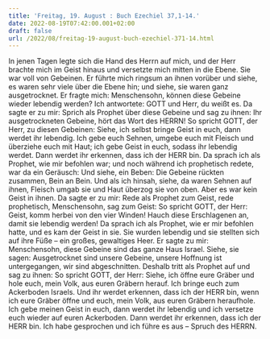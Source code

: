 ```yaml
---
title: 'Freitag, 19. August : Buch Ezechiel 37,1-14.'
date: 2022-08-19T07:42:00.001+02:00
draft: false
url: /2022/08/freitag-19-august-buch-ezechiel-371-14.html
---
```


In jenen Tagen legte sich die Hand des Herrn auf mich, und der Herr brachte mich im Geist hinaus und versetzte mich mitten in die Ebene. Sie war voll von Gebeinen. Er führte mich ringsum an ihnen vorüber und siehe, es waren sehr viele über die Ebene hin; und siehe, sie waren ganz ausgetrocknet. Er fragte mich: Menschensohn, können diese Gebeine wieder lebendig werden? Ich antwortete: GOTT und Herr, du weißt es. Da sagte er zu mir: Sprich als Prophet über diese Gebeine und sag zu ihnen: Ihr ausgetrockneten Gebeine, hört das Wort des HERRN! So spricht GOTT, der Herr, zu diesen Gebeinen: Siehe, ich selbst bringe Geist in euch, dann werdet ihr lebendig. Ich gebe euch Sehnen, umgebe euch mit Fleisch und überziehe euch mit Haut; ich gebe Geist in euch, sodass ihr lebendig werdet. Dann werdet ihr erkennen, dass ich der HERR bin. Da sprach ich als Prophet, wie mir befohlen war; und noch während ich prophetisch redete, war da ein Geräusch: Und siehe, ein Beben: Die Gebeine rückten zusammen, Bein an Bein. Und als ich hinsah, siehe, da waren Sehnen auf ihnen, Fleisch umgab sie und Haut überzog sie von oben. Aber es war kein Geist in ihnen. Da sagte er zu mir: Rede als Prophet zum Geist, rede prophetisch, Menschensohn, sag zum Geist: So spricht GOTT, der Herr: Geist, komm herbei von den vier Winden! Hauch diese Erschlagenen an, damit sie lebendig werden! Da sprach ich als Prophet, wie er mir befohlen hatte, und es kam der Geist in sie. Sie wurden lebendig und sie stellten sich auf ihre Füße – ein großes, gewaltiges Heer. Er sagte zu mir: Menschensohn, diese Gebeine sind das ganze Haus Israel. Siehe, sie sagen: Ausgetrocknet sind unsere Gebeine, unsere Hoffnung ist untergegangen, wir sind abgeschnitten. Deshalb tritt als Prophet auf und sag zu ihnen: So spricht GOTT, der Herr: Siehe, ich öffne eure Gräber und hole euch, mein Volk, aus euren Gräbern herauf. Ich bringe euch zum Ackerboden Israels. Und ihr werdet erkennen, dass ich der HERR bin, wenn ich eure Gräber öffne und euch, mein Volk, aus euren Gräbern heraufhole. Ich gebe meinen Geist in euch, dann werdet ihr lebendig und ich versetze euch wieder auf euren Ackerboden. Dann werdet ihr erkennen, dass ich der HERR bin. Ich habe gesprochen und ich führe es aus – Spruch des HERRN.